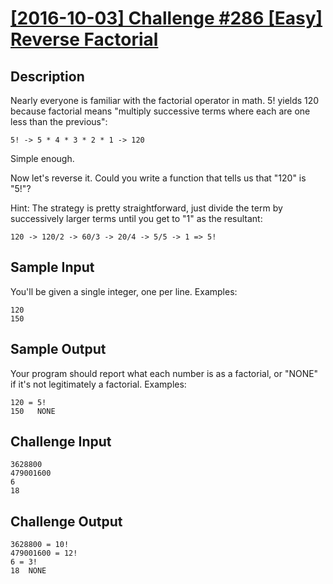 # [[2016-10-03] Challenge #286 [Easy] Reverse Factorial](https://www.reddit.com/r/dailyprogrammer/comments/55nior/20161003_challenge_286_easy_reverse_factorial/)

## Description

Nearly everyone is familiar with the factorial operator in math. 5! yields 120
because factorial means "multiply successive terms where each are one less than
the previous":

    5! -> 5 * 4 * 3 * 2 * 1 -> 120

Simple enough. 

Now let's reverse it. Could you write a function that tells us that "120" is
"5!"? 

Hint: The strategy is pretty straightforward, just divide the term by
successively larger terms until you get to "1" as the resultant:

    120 -> 120/2 -> 60/3 -> 20/4 -> 5/5 -> 1 => 5!

## Sample Input

You'll be given a single integer, one per line. Examples:

    120
    150

## Sample Output

Your program should report what each number is as a factorial, or "NONE" if
it's not legitimately a factorial. Examples:

    120 = 5!
    150   NONE

## Challenge Input

    3628800
    479001600
    6
    18

## Challenge Output

    3628800 = 10!
    479001600 = 12!
    6 = 3!
    18  NONE
